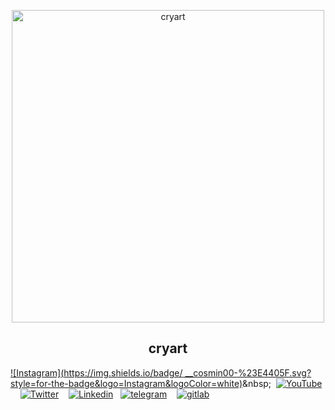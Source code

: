 <p align="center">
 <img width="500px" src="https://media.discordapp.net/attachments/1051484679041204315/1076547999423025233/image0.jpg" align="center" alt="cryart" />
 <h2 align="center">cryart</h2>
</p>

[![Instagram](https://img.shields.io/badge/ __cosmin00-%23E4405F.svg?style=for-the-badge&logo=Instagram&logoColor=white)](https://instagram.com/__cosmin00?)&nbsp;&nbsp;
[![YouTube](https://img.shields.io/badge/rzashakeri-FF0000?style=for-the-badge&logo=youtube&logoColor=white)](https://www.youtube.com/@rzashakeri)&nbsp;&nbsp;&nbsp;
[![Twitter](https://img.shields.io/badge/rzashakeri-%231DA1F2.svg?style=for-the-badge&logo=Twitter&logoColor=white)](https://www.twitter.com/rzashakeri/)&nbsp;&nbsp;&nbsp;
[![Linkedin](https://img.shields.io/badge/rzashakeri-%231DA1F2.svg?style=for-the-badge&logo=Linkedin&logoColor=white)](https://www.linkedin.com/in/rzashakeri//)&nbsp;&nbsp;
[![telegram](https://img.shields.io/badge/rzashakeri-2CA5E0?style=for-the-badge&logo=telegram&logoColor=white)](https://t.me/rzashakeri/)&nbsp;&nbsp;&nbsp;
[![gitlab](https://img.shields.io/badge/rzashakeri-330F63?style=for-the-badge&logo=gitlab&logoColor=white)](https://gitlab.com/rzashakeri)
